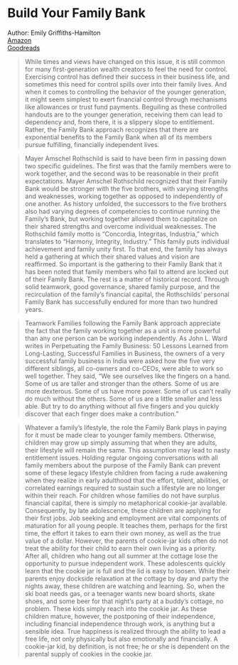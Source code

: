 # Build Your Family Bank
Author: Emily Griffiths-Hamilton  
[Amazon](https://amzn.to/3eVRteL)  
[Goodreads](https://www.goodreads.com/book/show/20893884-build-your-family-bank)  

>While times and views have changed on this issue, it is still common for many first-generation wealth creators to feel the need for control. Exercising control has defined their success in their business life, and sometimes this need for control spills over into their family lives. And when it comes to controlling the behavior of the younger generation, it might seem simplest to exert financial control through mechanisms like allowances or trust fund payments. Beguiling as these controlled handouts are to the younger generation, receiving them can lead to dependency and, from there, it is a slippery slope to entitlement. Rather, the Family Bank approach recognizes that there are exponential benefits to the Family Bank when all of its members pursue fulfilling, financially independent lives.

>Mayer Amschel Rothschild is said to have been firm in passing down two specific guidelines. The first was that the family members were to work together, and the second was to be reasonable in their profit expectations. Mayer Amschel Rothschild recognized that their Family Bank would be stronger with the five brothers, with varying strengths and weaknesses, working together as opposed to independently of one another. As history unfolded, the successors to the five brothers also had varying degrees of competencies to continue running the Family’s Bank, but working together allowed them to capitalize on their shared strengths and overcome individual weaknesses. The Rothschild family motto is “Concordia, Integritas, Industria,” which translates to “Harmony, Integrity, Industry.” This family puts individual achievement and family unity first. To that end, the family has always held a gathering at which their shared values and vision are reaffirmed. So important is the gathering to their Family Bank that it has been noted that family members who fail to attend are locked out of their Family Bank. The rest is a matter of historical record. Through solid teamwork, good governance, shared family purpose, and the recirculation of the family’s financial capital, the Rothschilds’ personal Family Bank has successfully endured for more than two hundred years.

>Teamwork Families following the Family Bank approach appreciate the fact that the family working together as a unit is more powerful than any one person can be working independently. As John L. Ward writes in Perpetuating the Family Business: 50 Lessons Learned from Long-Lasting, Successful Families in Business, the owners of a very successful family business in India were asked how the five very different siblings, all co-owners and co-CEOs, were able to work so well together. They said, “We see ourselves like the fingers on a hand. Some of us are taller and stronger than the others. Some of us are more dexterous. Some of us have more power. Some of us can’t really do much without the others. Some of us are a little smaller and less able. But try to do anything without all five fingers and you quickly discover that each finger does make a contribution.”

>Whatever a family’s lifestyle, the role the Family Bank plays in paying for it must be made clear to younger family members. Otherwise, children may grow up simply assuming that when they are adults, their lifestyle will remain the same. This assumption may lead to nasty entitlement issues. Holding regular ongoing conversations with all family members about the purpose of the Family Bank can prevent some of these legacy lifestyle children from facing a rude awakening when they realize in early adulthood that the effort, talent, abilities, or correlated earnings required to sustain such a lifestyle are no longer within their reach. For children whose families do not have surplus financial capital, there is simply no metaphorical cookie-jar available. Consequently, by late adolescence, these children are applying for their first jobs. Job seeking and employment are vital components of maturation for all young people. It teaches them, perhaps for the first time, the effort it takes to earn their own money, as well as the true value of a dollar. However, the parents of cookie-jar kids often do not treat the ability for their child to earn their own living as a priority. After all, children who hang out all summer at the cottage lose the opportunity to pursue independent work. These adolescents quickly learn that the cookie jar is full and the lid is easy to loosen. While their parents enjoy dockside relaxation at the cottage by day and party the nights away, these children are watching and learning. So, when the ski boat needs gas, or a teenager wants new board shorts, skate shoes, and some beer for that night’s party at a buddy’s cottage, no problem. These kids simply reach into the cookie jar. As these children mature, however, the postponing of their independence, including financial independence through work, is anything but a sensible idea. True happiness is realized through the ability to lead a free life, not only physically but also emotionally and financially. A cookie-jar kid, by definition, is not free; he or she is dependent on the parental supply of cookies in the cookie jar.